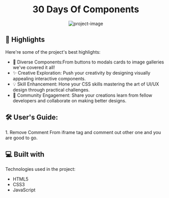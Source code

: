 <h1 align="center" id="title">30 Days Of Components</h1>

<p align="center"><img src="https://socialify.git.ci/UrvaSuthar/30DaysOfComponents/image?description=1&amp;descriptionEditable=This%20repository%20hosts%20the%20incredible%20journey%20of%20crafting%20diverse%20and%20captivating%20CSS%20components%20over%2030%20days.%20Each%20day%2C%20we%20delve%20into%20a%20unique%20CSS%20component%2C%20exploring%20its%20design%20intricacies%20and%20enhancing%20our%20skills.&amp;language=1&amp;name=1&amp;owner=1&amp;pattern=Plus&amp;theme=Light" alt="project-image"></p>

  
  
<h2>🧐 Highlights</h2>

Here're some of the project's best highlights:

*   🎨 Diverse Components:From buttons to modals cards to image galleries we've covered it all!
*   ✨ Creative Exploration: Push your creativity by designing visually appealing interactive components.
*   💡 Skill Enhancement: Hone your CSS skills mastering the art of UI/UX design through practical challenges.
*   🌟 Community Engagement: Share your creations learn from fellow developers and collaborate on making better designs.

<h2>🛠️ User's Guide:</h2>

<p>1. Remove Comment From iframe tag and comment out other one and you are good to go.</p>

  
  
<h2>💻 Built with</h2>

Technologies used in the project:

*   HTML5
*   CSS3
*   JavaScript
